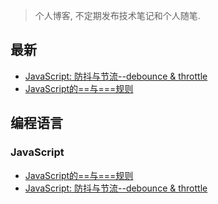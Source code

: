 > 个人博客, 不定期发布技术笔记和个人随笔.

## 最新

- [JavaScript: 防抖与节流--debounce & throttle](https://github.com/xvno/blog/issues/16)
- [JavaScript的==与===规则](https://github.com/xvno/blog/issues/4)

## 编程语言

### JavaScript
- [JavaScript的==与===规则](https://github.com/xvno/blog/issues/4)
- [JavaScript: 防抖与节流--debounce & throttle](https://github.com/xvno/blog/issues/16)
